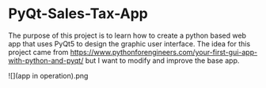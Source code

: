 # PyQt-Sales-Tax-App

The purpose of this project is to learn how to create a python based web app that uses PyQt5 to design the graphic user interface. The idea for this project came from https://www.pythonforengineers.com/your-first-gui-app-with-python-and-pyqt/ but I want to modify and improve the base app. 

![](app in operation).png
